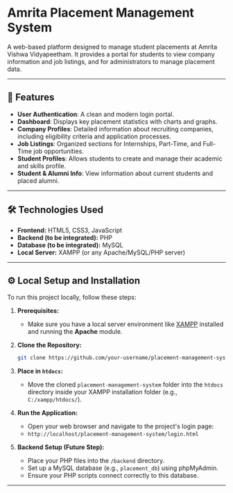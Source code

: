 # Amrita Placement Management System

A web-based platform designed to manage student placements at Amrita Vishwa Vidyapeetham. It provides a portal for students to view company information and job listings, and for administrators to manage placement data.

---

## 🚀 Features

-   **User Authentication**: A clean and modern login portal.
-   **Dashboard**: Displays key placement statistics with charts and graphs.
-   **Company Profiles**: Detailed information about recruiting companies, including eligibility criteria and application processes.
-   **Job Listings**: Organized sections for Internships, Part-Time, and Full-Time job opportunities.
-   **Student Profiles**: Allows students to create and manage their academic and skills profile.
-   **Student & Alumni Info**: View information about current students and placed alumni.

---

## 🛠️ Technologies Used

-   **Frontend:** HTML5, CSS3, JavaScript
-   **Backend (to be integrated):** PHP
-   **Database (to be integrated):** MySQL
-   **Local Server:** XAMPP (or any Apache/MySQL/PHP server)

---

## ⚙️ Local Setup and Installation

To run this project locally, follow these steps:

1.  **Prerequisites:**
    *   Make sure you have a local server environment like [XAMPP](https://www.apachefriends.org/index.html) installed and running the **Apache** module.

2.  **Clone the Repository:**
    ```sh
    git clone https://github.com/your-username/placement-management-system.git
    ```

3.  **Place in `htdocs`:**
    *   Move the cloned `placement-management-system` folder into the `htdocs` directory inside your XAMPP installation folder (e.g., `C:/xampp/htdocs/`).

4.  **Run the Application:**
    *   Open your web browser and navigate to the project's login page:
    *   `http://localhost/placement-management-system/login.html`

5.  **Backend Setup (Future Step):**
    *   Place your PHP files into the `/backend` directory.
    *   Set up a MySQL database (e.g., `placement_db`) using phpMyAdmin.
    *   Ensure your PHP scripts connect correctly to this database.

---